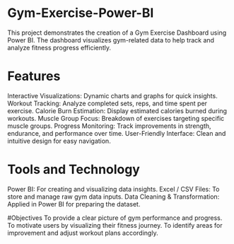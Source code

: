 # Gym-Exercise-Power-BI
This project demonstrates the creation of a Gym Exercise Dashboard using Power BI. The dashboard visualizes gym-related data to help track and analyze fitness progress efficiently.

# Features
Interactive Visualizations: Dynamic charts and graphs for quick insights.
Workout Tracking: Analyze completed sets, reps, and time spent per exercise.
Calorie Burn Estimation: Display estimated calories burned during workouts.
Muscle Group Focus: Breakdown of exercises targeting specific muscle groups.
Progress Monitoring: Track improvements in strength, endurance, and performance over time.
User-Friendly Interface: Clean and intuitive design for easy navigation.

# Tools and Technology
Power BI: For creating and visualizing data insights.
Excel / CSV Files: To store and manage raw gym data inputs.
Data Cleaning & Transformation: Applied in Power BI for preparing the dataset.

#Objectives
To provide a clear picture of gym performance and progress.
To motivate users by visualizing their fitness journey.
To identify areas for improvement and adjust workout plans accordingly.
